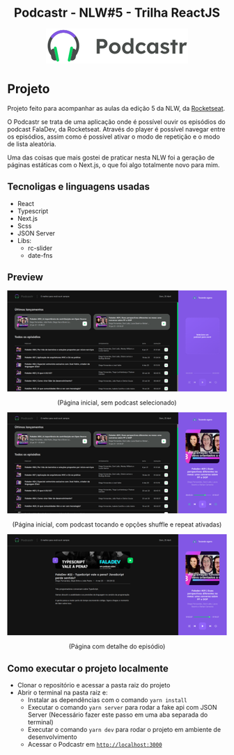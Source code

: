 <div align="center">
    <h1> Podcastr - NLW#5 - Trilha ReactJS</h1>
    <img src="public/logo.svg" alt="Tela principal, sem podcast tocando">
</div>

# Projeto
Projeto feito para acompanhar as aulas da edição 5 da NLW, da [Rocketseat](https://rocketseat.com.br/).

O Podcastr se trata de uma aplicação onde é possível ouvir os episódios do podcast FalaDev, da Rocketseat. Através do player é possível navegar entre os episódios, assim como é possível ativar o modo de repetição e o modo de lista aleatória.

Uma das coisas que mais gostei de praticar nesta NLW foi a geração de páginas estáticas com o Next.js, o que foi algo totalmente novo para mim.
## Tecnoligas e linguagens usadas

- React
- Typescript
- Next.js
- Scss
- JSON Server
- Libs:
  - rc-slider
  - date-fns

## Preview

<div align="center">
    <img src="assets/preview-1.png" alt="Tela principal, sem podcast tocando">
    <p>(Página inicial, sem podcast selecionado)</p>
    <img src="assets/preview-2.png" alt="Tela principal, sem podcast tocando">
    <p>(Página inicial, com podcast tocando e opções shuffle e repeat ativadas)</p>
    <img src="assets/preview-3.png" alt="Tela principal, sem podcast tocando">
    <p>(Página com detalhe do episódio)</p>
</div>

## Como executar o projeto localmente

- Clonar o repositório e acessar a pasta raiz do projeto
- Abrir o terminal na pasta raiz e:
  - Instalar as dependências com o comando `yarn install`
  - Executar o comando `yarn server` para rodar a fake api com JSON Server (Necessário fazer este passo em uma aba separada do terminal)
  - Executar o comando `yarn dev` para rodar o projeto em ambiente de desenvolvimento
  - Acessar o Podcastr em [`http://localhost:3000`](http://localhost:3000)
